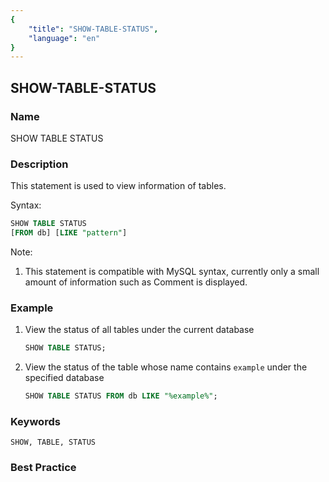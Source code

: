 ```yaml
---
{
    "title": "SHOW-TABLE-STATUS",
    "language": "en"
}
---
```


<!--
Licensed to the Apache Software Foundation (ASF) under one
or more contributor license agreements.  See the NOTICE file
distributed with this work for additional information
regarding copyright ownership.  The ASF licenses this file
to you under the Apache License, Version 2.0 (the
"License"); you may not use this file except in compliance
with the License.  You may obtain a copy of the License at

  http://www.apache.org/licenses/LICENSE-2.0

Unless required by applicable law or agreed to in writing,
software distributed under the License is distributed on an
"AS IS" BASIS, WITHOUT WARRANTIES OR CONDITIONS OF ANY
KIND, either express or implied.  See the License for the
specific language governing permissions and limitations
under the License.
-->

## SHOW-TABLE-STATUS

### Name

SHOW TABLE STATUS

### Description

This statement is used to view information of tables.

Syntax:

```sql
SHOW TABLE STATUS
[FROM db] [LIKE "pattern"]
````

Note:

1. This statement is compatible with MySQL syntax, currently only a small amount of information such as Comment is displayed.

### Example

  1. View the status of all tables under the current database

     ```sql
     SHOW TABLE STATUS;
     ````

  2. View the status of the table whose name contains `example` under the specified database

     ```sql
     SHOW TABLE STATUS FROM db LIKE "%example%";
     ````

### Keywords

    SHOW, TABLE, STATUS

### Best Practice

